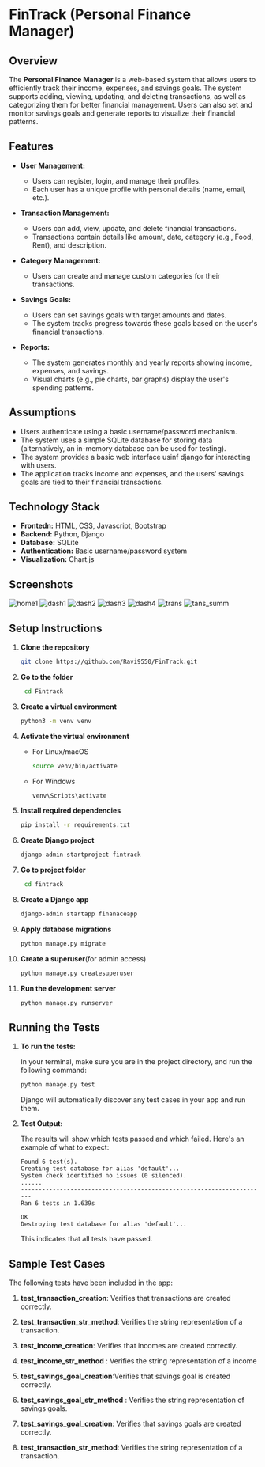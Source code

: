 # FinTrack (Personal Finance Manager)

## Overview
The **Personal Finance Manager** is a web-based system that allows users to efficiently track their income, expenses, and savings goals. The system supports adding, viewing, updating, and deleting transactions, as well as categorizing them for better financial management. Users can also set and monitor savings goals and generate reports to visualize their financial patterns.

## Features
- **User Management:**
  - Users can register, login, and manage their profiles.
  - Each user has a unique profile with personal details (name, email, etc.).

- **Transaction Management:**
  - Users can add, view, update, and delete financial transactions.
  - Transactions contain details like amount, date, category (e.g., Food, Rent), and description.

- **Category Management:**
  - Users can create and manage custom categories for their transactions.

- **Savings Goals:**
  - Users can set savings goals with target amounts and dates.
  - The system tracks progress towards these goals based on the user's financial transactions.

- **Reports:**
  - The system generates monthly and yearly reports showing income, expenses, and savings.
  - Visual charts (e.g., pie charts, bar graphs) display the user's spending patterns.

## Assumptions
- Users authenticate using a basic username/password mechanism.
- The system uses a simple SQLite database for storing data (alternatively, an in-memory database can be used for testing).
- The system provides a basic web interface usinf django for interacting with users.
- The application tracks income and expenses, and the users' savings goals are tied to their financial transactions.

## Technology Stack
- **Frontedn:** HTML, CSS, Javascript, Bootstrap
- **Backend:** Python, Django
- **Database:** SQLite
- **Authentication:** Basic username/password system
- **Visualization:** Chart.js


## Screenshots
![home1](https://github.com/user-attachments/assets/6eb612e7-2d4f-4b70-87b9-7865681babdf)
![dash1](https://github.com/user-attachments/assets/002be1f3-d07a-4cc7-a45e-02bca6df99ba)
![dash2](https://github.com/user-attachments/assets/ae0c7d43-2834-4292-8120-44a87fec1811)
![dash3](https://github.com/user-attachments/assets/7e9dffc6-aa03-4474-87c4-68f220e2ff2b)
![dash4](https://github.com/user-attachments/assets/db233136-e85e-4f0d-a606-0cae07a5c177)
![trans](https://github.com/user-attachments/assets/9572a18d-35e2-41e2-9fd7-e2c65e0d5dab)
![tans_summ](https://github.com/user-attachments/assets/2ba06810-ded2-49c1-8789-48caefb1b485)



## Setup Instructions

1. **Clone the repository**
   ```bash
   git clone https://github.com/Ravi9550/FinTrack.git
   ```
2. **Go to the folder**
   ```bash
    cd Fintrack
3. **Create a virtual environment**
   ```bash
   python3 -m venv venv
3. **Activate the virtual environment**

   - For Linux/macOS
     ```bash
     source venv/bin/activate
     ```
  
   - For Windows
     ```bash
     venv\Scripts\activate
4. **Install required dependencies**
   ```bash
   pip install -r requirements.txt
5. **Create Django project**
   ```bash
   django-admin startproject fintrack
   ```
6. **Go to project folder**
   ```bash
    cd fintrack
7. **Create a Django app**
   ```bash
   django-admin startapp finanaceapp
8. **Apply database migrations**
   ```bash
   python manage.py migrate
9. **Create a superuser**(for admin access)
    ```bash
    python manage.py createsuperuser
10. **Run the development server**
    ```bash
    python manage.py runserver
## Running the Tests

1. **To run the tests:**

    In your terminal, make sure you are in the project directory, and run the following command:

    ```bash
    python manage.py test
    ```

    Django will automatically discover any test cases in your app and run them.

2. **Test Output:**

    The results will show which tests passed and which failed. Here's an example of what to expect:

    ```
   Found 6 test(s).
    Creating test database for alias 'default'...
    System check identified no issues (0 silenced).
    ......
    ----------------------------------------------------------------------
    Ran 6 tests in 1.639s
    
    OK
    Destroying test database for alias 'default'...
    ```

    This indicates that all tests have passed.

## Sample Test Cases

The following tests have been included in the app:

1. **test_transaction_creation**: Verifies that transactions are created correctly.
2. **test_transaction_str_method**: Verifies the string representation of a transaction.
3. **test_income_creation**: Verifies that incomes are created correctly.
4. **test_income_str_method** : Verifies the string representation of a income
5. **test_savings_goal_creation**:Verifies that savings goal is created correctly.
6. **test_savings_goal_str_method** : Verifies the string representation of savings goals.

5. **test_savings_goal_creation**: Verifies that savings goals are created correctly.
6. **test_transaction_str_method**: Verifies the string representation of a transaction.
